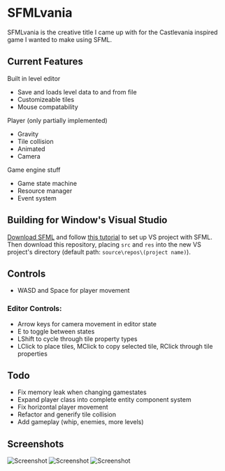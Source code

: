 # SFMLvania
SFMLvania is the creative title I came up with for the Castlevania inspired game I wanted to make using SFML.

## Current Features

Built in level editor
  - Save and loads level data to and from file
  - Customizeable tiles
  - Mouse compatability
  
Player (only partially implemented)
  - Gravity
  - Tile collision
  - Animated
  - Camera
  
Game engine stuff
  - Game state machine
  - Resource manager
  - Event system

## Building for Window's Visual Studio
[Download SFML](https://www.sfml-dev.org/download/sfml/2.5.1/) and follow [this tutorial](https://www.youtube.com/watch?v=axIgxBQVBg0) to set up VS project with SFML. Then download this repository, placing ``src`` and ``res`` into the new VS project's directory (default path: ``source\repos\(project name)``).

## Controls
  - WASD and Space for player movement
  ### Editor Controls:
  - Arrow keys for camera movement in editor state
  - E to toggle between states
  - LShift to cycle through tile property types
  - LClick to place tiles, MClick to copy selected tile, RClick through tile properties

## Todo
  - Fix memory leak when changing gamestates
  - Expand player class into complete entity component system
  - Fix horizontal player movement
  - Refactor and generify tile collision
  - Add gameplay (whip, enemies, more levels)

## Screenshots
![Screenshot](https://cdn.discordapp.com/attachments/746538931192987696/807424158811422750/unknown.png)
![Screenshot](https://cdn.discordapp.com/attachments/746538931192987696/807424521325248532/unknown.png)
![Screenshot](https://cdn.discordapp.com/attachments/746538931192987696/807426447450832927/unknown.png)
